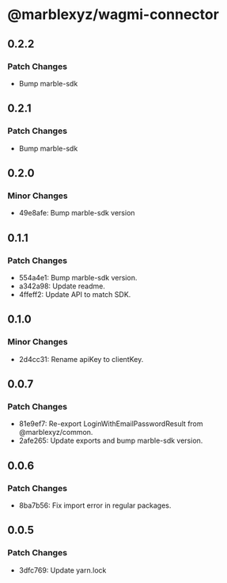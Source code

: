 # @marblexyz/wagmi-connector

## 0.2.2

### Patch Changes

- Bump marble-sdk

## 0.2.1

### Patch Changes

- Bump marble-sdk

## 0.2.0

### Minor Changes

- 49e8afe: Bump marble-sdk version

## 0.1.1

### Patch Changes

- 554a4e1: Bump marble-sdk version.
- a342a98: Update readme.
- 4ffeff2: Update API to match SDK.

## 0.1.0

### Minor Changes

- 2d4cc31: Rename apiKey to clientKey.

## 0.0.7

### Patch Changes

- 81e9ef7: Re-export LoginWithEmailPasswordResult from @marblexyz/common.
- 2afe265: Update exports and bump marble-sdk version.

## 0.0.6

### Patch Changes

- 8ba7b56: Fix import error in regular packages.

## 0.0.5

### Patch Changes

- 3dfc769: Update yarn.lock
